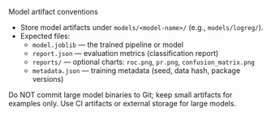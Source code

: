 Model artifact conventions

- Store model artifacts under `models/<model-name>/` (e.g., `models/logreg/`).
- Expected files:
  - `model.joblib` — the trained pipeline or model
  - `report.json` — evaluation metrics (classification report)
  - `reports/` — optional charts: `roc.png`, `pr.png`, `confusion_matrix.png`
  - `metadata.json` — training metadata (seed, data hash, package versions)

Do NOT commit large model binaries to Git; keep small artifacts for examples only. Use CI artifacts or external storage for large models.

